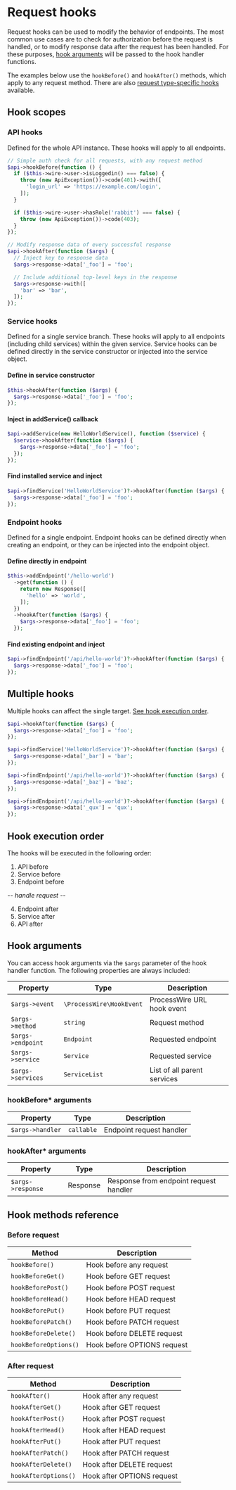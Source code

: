 # Request hooks

Request hooks can be used to modify the behavior of endpoints. The most common use cases are to check for authorization before the request is handled, or to modify response data after the request has been handled. For these purposes, [hook arguments](#hook-arguments) will be passed to the hook handler functions.

The examples below use the `hookBefore()` and `hookAfter()` methods, which apply to any request method. There are also [request type-specific hooks](#hook-methods-reference) available.

## Hook scopes

### API hooks

Defined for the whole API instance. These hooks will apply to all endpoints.

```php
// Simple auth check for all requests, with any request method
$api->hookBefore(function () {
  if ($this->wire->user->isLoggedin() === false) {
    throw (new ApiException())->code(401)->with([
      'login_url' => 'https://example.com/login',
    ]);
  }

  if ($this->wire->user->hasRole('rabbit') === false) {
    throw (new ApiException())->code(403);
  }
});

// Modify response data of every successful response
$api->hookAfter(function ($args) {
  // Inject key to response data
  $args->response->data['_foo'] = 'foo';

  // Include additional top-level keys in the response
  $args->response->with([
    'bar' => 'bar',
  ]);
});
```

### Service hooks

Defined for a single service branch. These hooks will apply to all endpoints (including child services) within the given service. Service hooks can be defined directly in the service constructor or injected into the service object.

#### Define in service constructor

```php
$this->hookAfter(function ($args) {
  $args->response->data['_foo'] = 'foo';
});
```

#### Inject in addService() callback

```php
$api->addService(new HelloWorldService(), function ($service) {
  $service->hookAfter(function ($args) {
    $args->response->data['_foo'] = 'foo';
  });
});
```

#### Find installed service and inject

```php
$api->findService('HelloWorldService')?->hookAfter(function ($args) {
  $args->response->data['_foo'] = 'foo';
});
```

### Endpoint hooks

Defined for a single endpoint. Endpoint hooks can be defined directly when creating an endpoint, or they can be injected into the endpoint object.

#### Define directly in endpoint

```php
$this->addEndpoint('/hello-world')
  ->get(function () {
    return new Response([
      'hello' => 'world',
    ]);
  })
  ->hookAfter(function ($args) {
    $args->response->data['_foo'] = 'foo';
  });
```

#### Find existing endpoint and inject

```php
$api->findEndpoint('/api/hello-world')?->hookAfter(function ($args) {
  $args->response->data['_foo'] = 'foo';
});
```

## Multiple hooks

Multiple hooks can affect the single target. [See hook execution order](#hook-execution-order).

```php
$api->hookAfter(function ($args) {
  $args->response->data['_foo'] = 'foo';
});

$api->findService('HelloWorldService')?->hookAfter(function ($args) {
  $args->response->data['_bar'] = 'bar';
});

$api->findEndpoint('/api/hello-world')?->hookAfter(function ($args) {
  $args->response->data['_baz'] = 'baz';
});

$api->findEndpoint('/api/hello-world')?->hookAfter(function ($args) {
  $args->response->data['_qux'] = 'qux';
});
```

## Hook execution order

The hooks will be executed in the following order:

1. API before
2. Service before
3. Endpoint before

_-- handle request --_

4. Endpoint after
5. Service after
6. API after

## Hook arguments

You can access hook arguments via the `$args` parameter of the hook handler function. The following properties are always included:

| Property          | Type                     | Description                 |
| ----------------- | ------------------------ | --------------------------- |
| `$args->event`    | `\ProcessWire\HookEvent` | ProcessWire URL hook event  |
| `$args->method`   | `string`                 | Request method              |
| `$args->endpoint` | `Endpoint`               | Requested endpoint          |
| `$args->service`  | `Service`                | Requested service           |
| `$args->services` | `ServiceList`            | List of all parent services |

### hookBefore\* arguments

| Property         | Type       | Description              |
| ---------------- | ---------- | ------------------------ |
| `$args->handler` | `callable` | Endpoint request handler |

### hookAfter\* arguments

| Property          | Type     | Description                            |
| ----------------- | -------- | -------------------------------------- |
| `$args->response` | Response | Response from endpoint request handler |

## Hook methods reference

### Before request

| Method                | Description                 |
| --------------------- | --------------------------- |
| `hookBefore()`        | Hook before any request     |
| `hookBeforeGet()`     | Hook before GET request     |
| `hookBeforePost()`    | Hook before POST request    |
| `hookBeforeHead()`    | Hook before HEAD request    |
| `hookBeforePut()`     | Hook before PUT request     |
| `hookBeforePatch()`   | Hook before PATCH request   |
| `hookBeforeDelete()`  | Hook before DELETE request  |
| `hookBeforeOptions()` | Hook before OPTIONS request |

### After request

| Method               | Description                |
| -------------------- | -------------------------- |
| `hookAfter()`        | Hook after any request     |
| `hookAfterGet()`     | Hook after GET request     |
| `hookAfterPost()`    | Hook after POST request    |
| `hookAfterHead()`    | Hook after HEAD request    |
| `hookAfterPut()`     | Hook after PUT request     |
| `hookAfterPatch()`   | Hook after PATCH request   |
| `hookAfterDelete()`  | Hook after DELETE request  |
| `hookAfterOptions()` | Hook after OPTIONS request |
